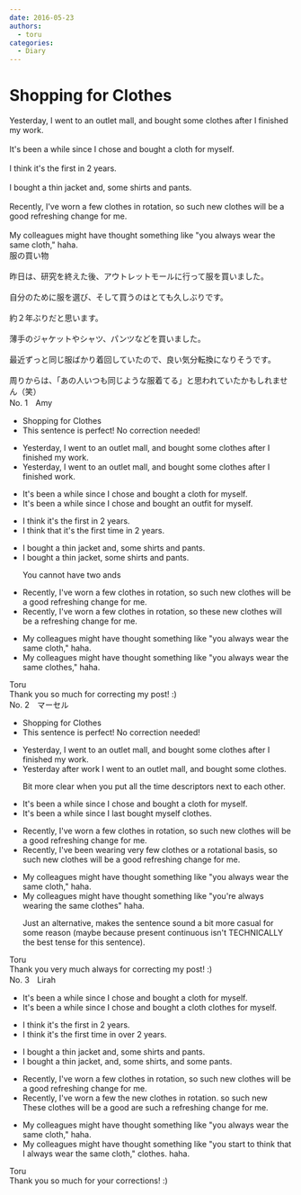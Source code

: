 ```yaml
---
date: 2016-05-23
authors:
  - toru
categories:
  - Diary
---
```


<h1 id="subject_show">Shopping for Clothes</h1>
<div class="date" hidden>May 23, 2016 17:53</div>
<div id="post"><div id="body_show_ori">
Yesterday, I went to an outlet mall, and bought some clothes after I finished my work.<br/><br/>It's been a while since I chose and bought a cloth for myself.<br/><br/>I think it's the first in 2 years.<br/><br/>I bought a thin jacket and, some shirts and pants.<br/><br/>Recently, I've worn a few clothes in rotation, so such new clothes will be a good refreshing change for me.<br/><br/>My colleagues might have thought something like "you always wear the same cloth," haha. 
</div></div>

<!-- more -->

<div id="post_ja"><div id="body_show_mo">
服の買い物<br/><br/>昨日は、研究を終えた後、アウトレットモールに行って服を買いました。<br/><br/>自分のために服を選び、そして買うのはとても久しぶりです。<br/><br/>約２年ぶりだと思います。<br/><br/>薄手のジャケットやシャツ、パンツなどを買いました。<br/><br/>最近ずっと同じ服ばかり着回していたので、良い気分転換になりそうです。<br/><br/>周りからは、「あの人いつも同じような服着てる」と思われていたかもしれません（笑）
</div></div>
<div id="block"><div class="first_name"> No. 1　<span class="just_name">Amy</span></div><div id="block2">
<ul class="correction_field">
<li class="incorrect">Shopping for Clothes</li>
<li class="corrected perfect">This sentence is perfect! No correction needed!</li>
</ul>
<ul class="correction_field">
<li class="incorrect">Yesterday, I went to an outlet mall, and bought some clothes after I finished my work.</li>
<li class="corrected correct">
Yesterday, I went to an outlet mall, and bought some clothes after I finished work.
</li>
</ul>
<ul class="correction_field">
<li class="incorrect">It's been a while since I chose and bought a cloth for myself.</li>
<li class="corrected correct">
It's been a while since I chose and bought an outfit for myself.
</li>
</ul>
<ul class="correction_field">
<li class="incorrect">I think it's the first in 2 years.</li>
<li class="corrected correct">
I think that it's the first time in 2 years.
</li>
</ul>
<ul class="correction_field">
<li class="incorrect">I bought a thin jacket and, some shirts and pants.</li>
<li class="corrected correct">
I bought a thin jacket, some shirts and pants.
<p class="correction_comment">You cannot have two ands</p>
</li>
</ul>
<ul class="correction_field">
<li class="incorrect">Recently, I've worn a few clothes in rotation, so such new clothes will be a good refreshing change for me.</li>
<li class="corrected correct">
Recently, I've worn a few clothes in rotation, so these new clothes will be a refreshing change for me.
</li>
</ul>
<ul class="correction_field">
<li class="incorrect">My colleagues might have thought something like "you always wear the same cloth," haha.</li>
<li class="corrected correct">
My colleagues might have thought something like "you always wear the same clothes," haha.
</li>
</ul>
</div><div class="name"><span class="just_name">Toru</span><br>
Thank you so much for correcting my post! :)
</div>
</div>
<div id="block"><div class="first_name"> No. 2　<span class="just_name">マーセル</span></div><div id="block2">
<ul class="correction_field">
<li class="incorrect">Shopping for Clothes</li>
<li class="corrected perfect">This sentence is perfect! No correction needed!</li>
</ul>
<ul class="correction_field">
<li class="incorrect">Yesterday, I went to an outlet mall, and bought some clothes after I finished my work.</li>
<li class="corrected correct">
Yesterday<span class="f_blue"> after work</span> I went to an outlet mall, and bought some clothes.
<p class="correction_comment">Bit more clear when you put all the time descriptors next to each other.</p>
</li>
</ul>
<ul class="correction_field">
<li class="incorrect">It's been a while since I chose and bought a cloth for myself.</li>
<li class="corrected correct">
It's been a while since I <span class="f_blue">last bought myself clothes</span>.
</li>
</ul>
<ul class="correction_field">
<li class="incorrect">Recently, I've worn a few clothes in rotation, so such new clothes will be a good refreshing change for me.</li>
<li class="corrected correct">
Recently, I've<span class="f_blue"> been wearing very few clothes or a rotational basis</span>, so such new clothes will be a good refreshing change for me.
</li>
</ul>
<ul class="correction_field">
<li class="incorrect">My colleagues might have thought something like "you always wear the same cloth," haha.</li>
<li class="corrected correct">
My colleagues might have thought something like "<span class="f_blue">you're always wearing the same clothes</span>" haha.
<p class="correction_comment">Just an alternative, makes the sentence sound a bit more casual for some reason (maybe because present continuous isn't TECHNICALLY the best tense for this sentence).</p>
</li>
</ul>
</div><div class="name"><span class="just_name">Toru</span><br>
Thank you very much always for correcting my post! :)
</div>
</div>
<div id="block"><div class="first_name"> No. 3　<span class="just_name">Lirah</span></div><div id="block2">
<ul class="correction_field">
<li class="incorrect">It's been a while since I chose and bought a cloth for myself.</li>
<li class="corrected correct">
It's been a while since I <span class="sline">chose and</span> bought <span class="sline">a cloth</span> <span class="f_blue">clothes</span> for myself.
</li>
</ul>
<ul class="correction_field">
<li class="incorrect">I think it's the first in 2 years.</li>
<li class="corrected correct">
I think it's the first <span class="f_blue">time </span>in <span class="f_blue">over </span>2 years.
</li>
</ul>
<ul class="correction_field">
<li class="incorrect">I bought a thin jacket and, some shirts and pants.</li>
<li class="corrected correct">
I bought a thin jacket<span class="f_red"><span class="f_bold">,</span></span> <span class="sline">and,</span> some shirts<span class="f_red"><span class="f_bold">,</span></span> and <span class="f_blue">some</span> pants.
</li>
</ul>
<ul class="correction_field">
<li class="incorrect">Recently, I've worn a few clothes in rotation, so such new clothes will be a good refreshing change for me.</li>
<li class="corrected correct">
Recently, I've worn <span class="sline">a few</span> <span class="f_blue">the new </span>clothes in rotation. <span class="sline">so such new</span> <span class="f_blue">These </span>clothes <span class="sline">will be a good</span> <span class="f_blue">are such a </span>refreshing change for me.
</li>
</ul>
<ul class="correction_field">
<li class="incorrect">My colleagues might have thought something like "you always wear the same cloth," haha.</li>
<li class="corrected correct">
My colleagues might <span class="sline">have thought something like "you</span> <span class="f_blue">start to think that I always</span> wear the same <span class="sline">cloth,"</span> <span class="f_blue">clothes</span>. haha. 
</li>
</ul>
</div><div class="name"><span class="just_name">Toru</span><br>
Thank you so much for your corrections! :)
</div>
</div>
